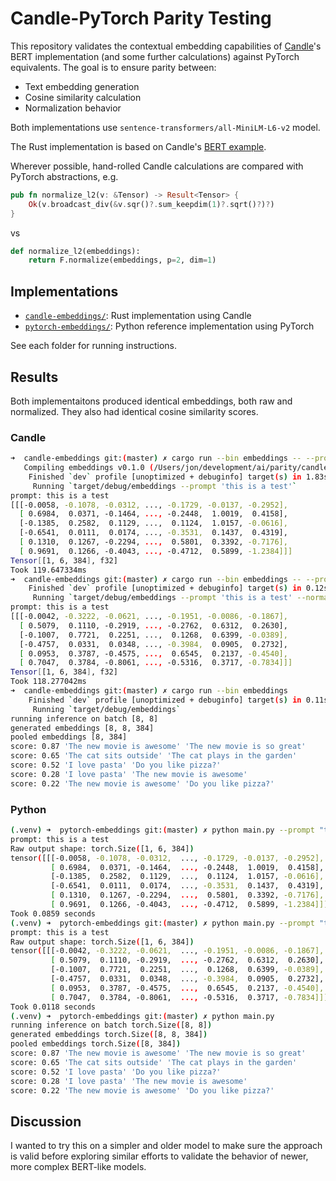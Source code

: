 # Candle-PyTorch Parity Testing

This repository validates the contextual embedding capabilities of [Candle](https://github.com/huggingface/candle)'s BERT implementation (and some further calculations) against PyTorch equivalents. The goal is to ensure parity between:

- Text embedding generation
- Cosine similarity calculation
- Normalization behavior

Both implementations use `sentence-transformers/all-MiniLM-L6-v2` model. 

The Rust implementation is based on Candle's [BERT example](https://github.com/huggingface/candle/blob/main/candle-examples/examples/bert/main.rs).

Wherever possible, hand-rolled Candle calculations are compared with PyTorch abstractions, e.g.

```Rust
pub fn normalize_l2(v: &Tensor) -> Result<Tensor> {
    Ok(v.broadcast_div(&v.sqr()?.sum_keepdim(1)?.sqrt()?)?)
}
```

vs

```Python
def normalize_l2(embeddings):
    return F.normalize(embeddings, p=2, dim=1)
```

## Implementations

- [`candle-embeddings/`](./candle-embeddings/): Rust implementation using Candle
- [`pytorch-embeddings/`](./pytorch-embeddings/): Python reference implementation using PyTorch

See each folder for running instructions.

## Results

Both implementaitons produced identical embeddings, both raw and normalized. They also had identical cosine similarity scores.

### Candle

```bash
➜  candle-embeddings git:(master) ✗ cargo run --bin embeddings -- --prompt "this is a test"
   Compiling embeddings v0.1.0 (/Users/jon/development/ai/parity/candle-embeddings)
    Finished `dev` profile [unoptimized + debuginfo] target(s) in 1.83s
     Running `target/debug/embeddings --prompt 'this is a test'`
prompt: this is a test
[[[-0.0058, -0.1078, -0.0312, ..., -0.1729, -0.0137, -0.2952],
  [ 0.6984,  0.0371, -0.1464, ..., -0.2448,  1.0019,  0.4158],
  [-0.1385,  0.2582,  0.1129, ...,  0.1124,  1.0157, -0.0616],
  [-0.6541,  0.0111,  0.0174, ..., -0.3531,  0.1437,  0.4319],
  [ 0.1310,  0.1267, -0.2294, ...,  0.5801,  0.3392, -0.7176],
  [ 0.9691,  0.1266, -0.4043, ..., -0.4712,  0.5899, -1.2384]]]
Tensor[[1, 6, 384], f32]
Took 119.647334ms
➜  candle-embeddings git:(master) ✗ cargo run --bin embeddings -- --prompt "this is a test" --normalize-embeddings
    Finished `dev` profile [unoptimized + debuginfo] target(s) in 0.12s
     Running `target/debug/embeddings --prompt 'this is a test' --normalize-embeddings`
prompt: this is a test
[[[-0.0042, -0.3222, -0.0621, ..., -0.1951, -0.0086, -0.1867],
  [ 0.5079,  0.1110, -0.2919, ..., -0.2762,  0.6312,  0.2630],
  [-0.1007,  0.7721,  0.2251, ...,  0.1268,  0.6399, -0.0389],
  [-0.4757,  0.0331,  0.0348, ..., -0.3984,  0.0905,  0.2732],
  [ 0.0953,  0.3787, -0.4575, ...,  0.6545,  0.2137, -0.4540],
  [ 0.7047,  0.3784, -0.8061, ..., -0.5316,  0.3717, -0.7834]]]
Tensor[[1, 6, 384], f32]
Took 118.277042ms
➜  candle-embeddings git:(master) ✗ cargo run --bin embeddings
    Finished `dev` profile [unoptimized + debuginfo] target(s) in 0.11s
     Running `target/debug/embeddings`
running inference on batch [8, 8]
generated embeddings [8, 8, 384]
pooled embeddings [8, 384]
score: 0.87 'The new movie is awesome' 'The new movie is so great'
score: 0.65 'The cat sits outside' 'The cat plays in the garden'
score: 0.52 'I love pasta' 'Do you like pizza?'
score: 0.28 'I love pasta' 'The new movie is awesome'
score: 0.22 'The new movie is awesome' 'Do you like pizza?'
```

### Python
```bash
(.venv) ➜  pytorch-embeddings git:(master) ✗ python main.py --prompt "this is a test"
prompt: this is a test
Raw output shape: torch.Size([1, 6, 384])
tensor([[[-0.0058, -0.1078, -0.0312,  ..., -0.1729, -0.0137, -0.2952],
         [ 0.6984,  0.0371, -0.1464,  ..., -0.2448,  1.0019,  0.4158],
         [-0.1385,  0.2582,  0.1129,  ...,  0.1124,  1.0157, -0.0616],
         [-0.6541,  0.0111,  0.0174,  ..., -0.3531,  0.1437,  0.4319],
         [ 0.1310,  0.1267, -0.2294,  ...,  0.5801,  0.3392, -0.7176],
         [ 0.9691,  0.1266, -0.4043,  ..., -0.4712,  0.5899, -1.2384]]])
Took 0.0859 seconds
(.venv) ➜  pytorch-embeddings git:(master) ✗ python main.py --prompt "this is a test" --normalize_embeddings=True
prompt: this is a test
Raw output shape: torch.Size([1, 6, 384])
tensor([[[-0.0042, -0.3222, -0.0621,  ..., -0.1951, -0.0086, -0.1867],
         [ 0.5079,  0.1110, -0.2919,  ..., -0.2762,  0.6312,  0.2630],
         [-0.1007,  0.7721,  0.2251,  ...,  0.1268,  0.6399, -0.0389],
         [-0.4757,  0.0331,  0.0348,  ..., -0.3984,  0.0905,  0.2732],
         [ 0.0953,  0.3787, -0.4575,  ...,  0.6545,  0.2137, -0.4540],
         [ 0.7047,  0.3784, -0.8061,  ..., -0.5316,  0.3717, -0.7834]]])
Took 0.0118 seconds
(.venv) ➜  pytorch-embeddings git:(master) ✗ python main.py
running inference on batch torch.Size([8, 8])
generated embeddings torch.Size([8, 8, 384])
pooled embeddings torch.Size([8, 384])
score: 0.87 'The new movie is awesome' 'The new movie is so great'
score: 0.65 'The cat sits outside' 'The cat plays in the garden'
score: 0.52 'I love pasta' 'Do you like pizza?'
score: 0.28 'I love pasta' 'The new movie is awesome'
score: 0.22 'The new movie is awesome' 'Do you like pizza?'
```

## Discussion

I wanted to try this on a simpler and older model to make sure the approach is valid before exploring similar efforts to validate the behavior of newer, more complex BERT-like models.